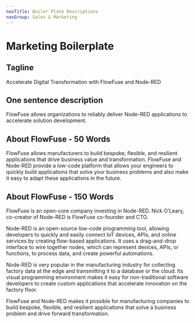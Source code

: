 ```yaml
---
navTitle: Boiler Plate Descriptions
navGroup: Sales & Marketing
---
```


# Marketing Boilerplate

## Tagline

Accelerate Digital Transformation with FlowFuse and Node-RED

## One sentence description

FlowFuse allows organizations to reliably deliver Node-RED applications to accelerate solution development.

## About FlowFuse - 50 Words

FlowFuse allows manufacturers to build bespoke, flexible, and resilient applications that drive business value and transformation. FlowFuse and Node-RED provide a low-code platform that allows your engineers to quickly build applications that solve your business problems and also make it easy to adapt these applications in the future.


## About FlowFuse - 150 Words

FlowFuse is an open-core company investing in Node-RED. Nick O’Leary, co-creator of Node-RED is FlowFuse co-founder and CTO. 

Node-RED is an open-source low-code programming tool, allowing developers to quickly and easily connect IoT devices, APIs, and online services by creating flow-based applications. It uses a drag-and-drop interface to wire together nodes, which can represent devices, APIs, or functions, to process data, and create powerful automations. 

Node-RED is very popular in the manufacturing industry for collecting factory data at the edge and transmitting it to a database or the cloud. Its visual programming environment makes it easy for non-traditional software developers to create custom applications that accelerate innovation on the factory floor.

FlowFuse and Node-RED makes it possible for manufacturing companies to build bespoke, flexible, and resilient applications that solve a business problem and drive forward transformation.
